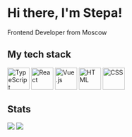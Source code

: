 # Hi there, I'm Stepa!

Frontend Developer from Moscow

## My tech stack
<div>
	<img width="50" src="https://www.svgrepo.com/show/354478/typescript-icon.svg" alt="TypeScript" title="TypeScript"/>
	<img width="50" src="https://www.svgrepo.com/show/493719/react-javascript-js-framework-facebook.svg" alt="React" title="React"/>
	<img width="50" src="https://www.svgrepo.com/show/452130/vue.svg" alt="Vue.js" title="Vue.js"/>
	<img width="50" src="https://www.svgrepo.com/show/452228/html-5.svg" alt="HTML" title="HTML"/>
	<img width="50" src="https://www.svgrepo.com/show/452185/css-3.svg" alt="CSS" title="CSS"/>
</div>

## Stats
<div>
	<img src="http://github-profile-summary-cards.vercel.app/api/cards/profile-details?username=stpavlenko&theme=apprentice"/>
	<img src="http://github-profile-summary-cards.vercel.app/api/cards/most-commit-language?username=stpavlenko&theme=apprentice"/>	
</div>


